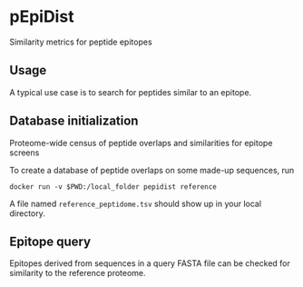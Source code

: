 # pEpiDist

Similarity metrics for peptide epitopes

## Usage
A typical use case is to search for peptides similar to an epitope.

## Database initialization
Proteome-wide census of peptide overlaps and similarities for epitope screens

To create a database of peptide overlaps on some made-up sequences, run
```
docker run -v $PWD:/local_folder pepidist reference
```

A file named `reference_peptidome.tsv` should show up in your local directory.


## Epitope query

Epitopes derived from sequences in a query FASTA file can be checked for similarity to the reference proteome.

